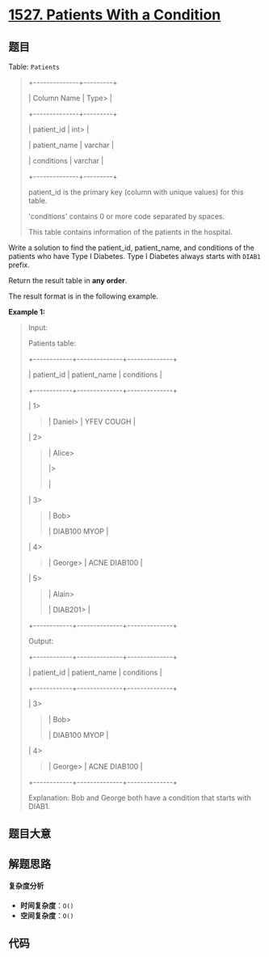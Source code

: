 # [1527. Patients With a Condition](https://leetcode.com/problems/patients-with-a-condition/)

## 题目

Table: `Patients`

> +--------------+---------+
>
> | Column Name | Type>
> |
>
> +--------------+---------+
>
> | patient_id | int>
> |
>
> | patient_name | varchar |
>
> | conditions | varchar |
>
> +--------------+---------+
>
> patient_id is the primary key (column with unique values) for this table.
>
> 'conditions' contains 0 or more code separated by spaces.
>
> This table contains information of the patients in the hospital.

Write a solution to find the patient_id, patient_name, and conditions of the
patients who have Type I Diabetes. Type I Diabetes always starts with `DIAB1`
prefix.

Return the result table in **any order**.

The result format is in the following example.

**Example 1:**

> Input:
>
> Patients table:
>
> +------------+--------------+--------------+
>
> | patient_id | patient_name | conditions |
>
> +------------+--------------+--------------+
>
> | 1>
>
> > | Daniel>
> > | YFEV COUGH |
>
> | 2>
>
> > | Alice>
> >
> > |>
> >
> > |
>
> | 3>
>
> > | Bob>
> >
> > | DIAB100 MYOP |
>
> | 4>
>
> > | George>
> > | ACNE DIAB100 |
>
> | 5>
>
> > | Alain>
> >
> > | DIAB201>
> > |
>
> +------------+--------------+--------------+
>
> Output:
>
> +------------+--------------+--------------+
>
> | patient_id | patient_name | conditions |
>
> +------------+--------------+--------------+
>
> | 3>
>
> > | Bob>
> >
> > | DIAB100 MYOP |
>
> | 4>
>
> > | George>
> > | ACNE DIAB100 |
>
> +------------+--------------+--------------+
>
> Explanation: Bob and George both have a condition that starts with DIAB1.

## 题目大意

## 解题思路

#### 复杂度分析

- **时间复杂度**：`O()`
- **空间复杂度**：`O()`

## 代码

```javascript

```
